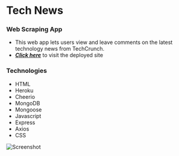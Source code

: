 # Tech News

### Web Scraping App

- This web app lets users view and leave comments on the latest technology news from TechCrunch.
- _**[Click here](https://techcrunch-scraping.herokuapp.com/)**_ to visit the deployed site

### Technologies

- HTML
- Heroku
- Cheerio
- MongoDB
- Mongoose
- Javascript
- Express
- Axios
- CSS

![Screenshot](./screenshot.png)
